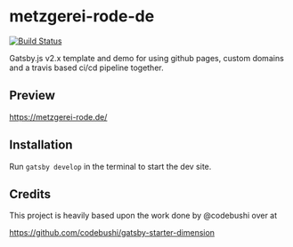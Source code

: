 # metzgerei-rode-de

[![Build Status](https://travis-ci.org/BernhardRode/metzgerei-rode-de.svg?branch=master)](https://travis-ci.org/BernhardRode/metzgerei-rode-de)

Gatsby.js v2.x template and demo for using github pages, custom domains and a travis based ci/cd pipeline together.

## Preview

https://metzgerei-rode.de/

## Installation

Run `gatsby develop` in the terminal to start the dev site.

## Credits

This project is heavily based upon the work done by @codebushi over at

https://github.com/codebushi/gatsby-starter-dimension
